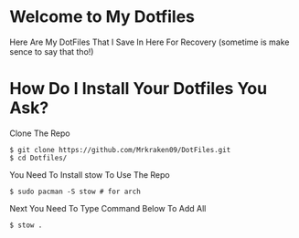 # Welcome to My Dotfiles

Here Are My DotFiles That I Save In Here For Recovery (sometime is make sence to say that tho!)

# How Do I Install Your Dotfiles You Ask?

Clone The Repo

```
$ git clone https://github.com/Mrkraken09/DotFiles.git
$ cd Dotfiles/
```

You Need To Install stow To Use The Repo

```
$ sudo pacman -S stow # for arch
```

Next You Need To Type Command Below To Add All

```
$ stow .
```
